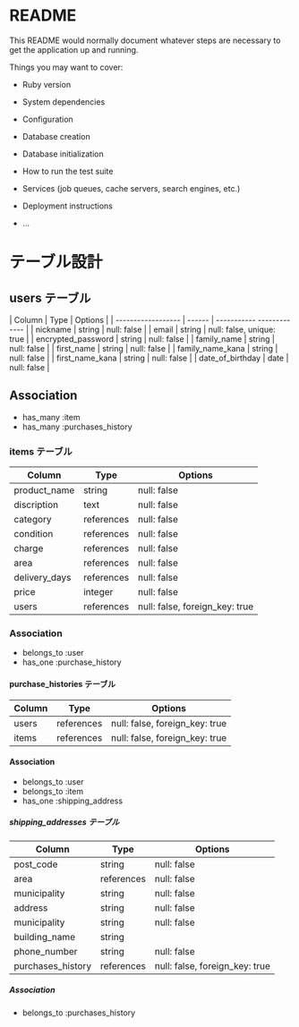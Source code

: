 # README

This README would normally document whatever steps are necessary to get the
application up and running.

Things you may want to cover:

* Ruby version

* System dependencies

* Configuration

* Database creation

* Database initialization

* How to run the test suite

* Services (job queues, cache servers, search engines, etc.)

* Deployment instructions

* ...
# テーブル設計

## users テーブル

| Column             | Type   | Options                   |
| ------------------ | ------ | ----------- ------------- |
| nickname           | string | null: false               |
| email              | string | null: false, unique: true |
| encrypted_password | string | null: false               |
| family_name        | string | null: false               |
| first_name         | string | null: false               |
| family_name_kana   | string | null: false               |
| first_name_kana    | string | null: false               |
| date_of_birthday   | date   | null: false               |

## Association

- has_many :item
- has_many :purchases_history



### items テーブル

| Column                | Type        | Options                        |
| --------------------  | ----------- | ------------------------------ |
| product_name          | string      | null: false                    |
| discription           | text        | null: false                    |
| category              | references  | null: false                    |
| condition             | references  | null: false                    |
| charge                | references  | null: false                    |
| area                  | references  | null: false                    |
| delivery_days         | references  | null: false                    |
| price                 | integer     | null: false                    |
| users                 | references  | null: false, foreign_key: true |

### Association

- belongs_to :user
- has_one :purchase_history

#### purchase_histories テーブル

| Column                | Type       | Options                        |
| --------------------- | ---------- | ------------------------------ |
| users                 | references | null: false, foreign_key: true |
| items                 | references | null: false, foreign_key: true |


#### Association

- belongs_to :user
- belongs_to :item
- has_one :shipping_address

##### shipping_addresses テーブル

| Column                | Type       | Options                        |
| --------------------- | ---------- | ------------------------------ |
| post_code             | string     | null: false                    |
| area                  | references | null: false                    |
| municipality          | string     | null: false                    |
| address               | string     | null: false                    |
| municipality          | string     | null: false                    |
| building_name         | string     |                                |
| phone_number          | string     | null: false                    |
| purchases_history     | references | null: false, foreign_key: true |


##### Association

- belongs_to :purchases_history
